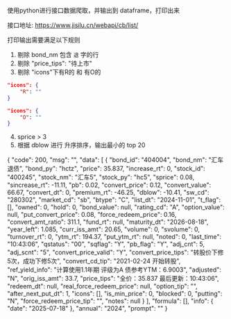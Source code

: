 <requirement>
使用python进行接口数据爬取，并输出到 dataframe，打印出来

接口地址: https://www.jisilu.cn/webapi/cb/list/

打印输出需要满足以下规则

1. 剔除 bond_nm 包含 `退` 字的行
2. 剔除  "price_tips": "待上市"
3. 剔除 "icons"下有R的 和 有O的  
```json 
"icons": {
    "R": ""
}

"icons": {
    "O": ""
}
```
4. sprice > 3
5. 根据 dblow 进行 升序排序，输出最小的 top 20

</requirement>


<api-response>
{
    "code": 200,
    "msg": "",
    "data": [
        {
            "bond_id": "404004",
            "bond_nm": "汇车退债",
            "bond_py": "hctz",
            "price": 35.837,
            "increase_rt": 0,
            "stock_id": "400245",
            "stock_nm": "汇车5",
            "stock_py": "hc5",
            "sprice": 0.08,
            "sincrease_rt": -11.11,
            "pb": 0.02,
            "convert_price": 0.12,
            "convert_value": 66.67,
            "convert_dt": 0,
            "premium_rt": -46.25,
            "dblow": -10.41,
            "sw_cd": "280302",
            "market_cd": "sb",
            "btype": "C",
            "list_dt": "2024-11-01",
            "t_flag": [],
            "owned": 0,
            "hold": 0,
            "bond_value": null,
            "rating_cd": "A",
            "option_value": null,
            "put_convert_price": 0.08,
            "force_redeem_price": 0.16,
            "convert_amt_ratio": 311.1,
            "fund_rt": null,
            "maturity_dt": "2026-08-18",
            "year_left": 1.085,
            "curr_iss_amt": 20.65,
            "volume": 0,
            "svolume": 0,
            "turnover_rt": 0,
            "ytm_rt": 194.37,
            "put_ytm_rt": null,
            "noted": 0,
            "last_time": "10:43:06",
            "qstatus": "00",
            "sqflag": "Y",
            "pb_flag": "Y",
            "adj_cnt": 5,
            "adj_scnt": "5",
            "convert_price_valid": "Y",
            "convert_price_tips": "转股价下修5次，成功下修5次",
            "convert_cd_tip": "2021-02-24 开始转股",
            "ref_yield_info": "计算使用1.1年期 评级为A 债参考YTM：6.9003",
            "adjusted": "N",
            "orig_iss_amt": 33.7,
            "price_tips": "全价：35.837 最后更新：10:43:06",
            "redeem_dt": null,
            "real_force_redeem_price": null,
            "option_tip": "",
            "after_next_put_dt": 1,
            "icons": [],
            "is_min_price": 0,
            "blocked": 0,
            "putting": "N",
            "force_redeem_price_tip": "",
            "notes": null
        }
    ],
    "formula": [],
    "info": {
        "date": "2025-07-18"
    },
    "annual": "2024",
    "prompt": ""
}
</api-responose>

